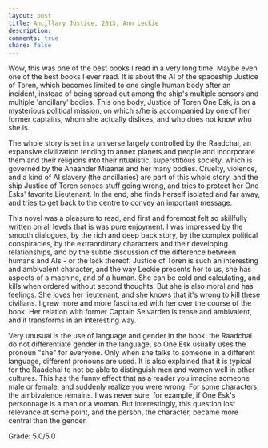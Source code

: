 ```yaml
---
layout: post
title: Ancillary Justice, 2013, Ann Leckie
description: 
comments: true
share: false
---
```


Wow, this was one of the best books I read in a very long time. Maybe even one of the best books I ever read. 
It is about the AI of the spaceship Justice of Toren, which becomes limited to one single human body after an 
incident, instead of being spread out among the ship's multiple sensors and multiple 'ancillary' bodies. This 
one body, Justice of Toren One Esk, is on a mysterious political mission, on which s/he is accompanied by one 
of her former captains, whom she actually dislikes, and who does not know who she is.

The whole story is set in a universe largely controlled by the Raadchai, an expansive civilization tending 
to annex planets and people and incorporate them and their religions into their ritualistic, superstitious 
society, which is governed by the Anaander Miaanai and her many bodies.
Cruelty, violence, and a kind of AI slavery (the ancillaries) are part of this whole story, and the 
ship Justice of Toren senses stuff going wrong, and tries to protect her One Esks' favorite Lieutenant. 
In the end, she finds herself isolated and far away, and tries to get back to the centre to convey an 
important message.

This novel was a pleasure to read, and first and foremost felt so skillfully written on all levels that 
is was pure enjoyment. I was impressed by the smooth dialogues, by the rich and deep back story, by the 
complex political conspiracies, by the extraordinary characters and their developing relationships, and 
by the subtle discussion of the difference between humans and AIs - or the lack thereof.
Justice of Toren is such an interesting and ambivalent character, and the way Leckie presents her to us, 
she has aspects of a machine, and of a human. She can be cold and calculating, and kills when ordered without 
second thoughts. But she is also moral and has feelings. She loves her lieutenant, and she knows that it's 
wrong to kill these civilians. I grew more and more fascinated with her over the course of the book. 
Her relation with former Captain Seivarden is tense and ambivalent, and it transforms in an interesting way.

Very unusual is the use of language and gender in the book: the Raadchai do not differentiate gender in 
the language, so One Esk usually uses the pronoun "she" for everyone. Only when she talks to someone in a 
different language, different pronouns are used. It is also explained that it is typical for the Raadchai to 
not be able to distinguish men and women well in other cultures. This has the funny effect that as a reader 
you imagine someone male or female, and suddenly realize you were wrong. For some characters, the ambivalence 
remains. I was never sure, for example, if One Esk's personnage is a man or a woman. But interestingly, this 
question lost relevance at some point, and the person, the character, became more central than the gender.

Grade: 5.0/5.0


